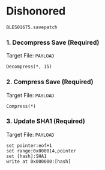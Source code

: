 # Dishonored 

`BLES01675.savepatch`

### 1. Decompress Save (Required)

Target File: `PAYLOAD`

```
Decompress(*, 15)
```

### 2. Compress Save (Required)

Target File: `PAYLOAD`

```
Compress(*)
```

### 3. Update SHA1 (Required)

Target File: `PAYLOAD`

```
set pointer:eof+1
set range:0x000014,pointer
set [hash]:SHA1
write at 0x000000:[hash]
```

